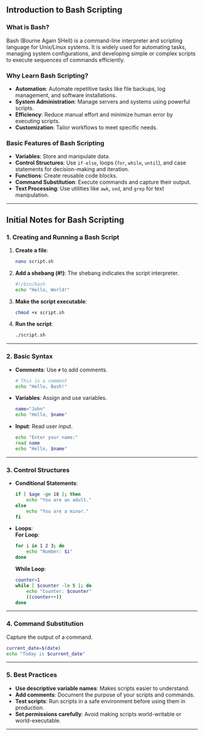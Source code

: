 ## **Introduction to Bash Scripting**

### **What is Bash?**  
Bash (Bourne Again SHell) is a command-line interpreter and scripting language for Unix/Linux systems. It is widely used for automating tasks, managing system configurations, and developing simple or complex scripts to execute sequences of commands efficiently.  

### **Why Learn Bash Scripting?**  
- **Automation**: Automate repetitive tasks like file backups, log management, and software installations.  
- **System Administration**: Manage servers and systems using powerful scripts.  
- **Efficiency**: Reduce manual effort and minimize human error by executing scripts.  
- **Customization**: Tailor workflows to meet specific needs.  

### **Basic Features of Bash Scripting**  
- **Variables**: Store and manipulate data.  
- **Control Structures**: Use `if-else`, loops (`for`, `while`, `until`), and case statements for decision-making and iteration.  
- **Functions**: Create reusable code blocks.  
- **Command Substitution**: Execute commands and capture their output.  
- **Text Processing**: Use utilities like `awk`, `sed`, and `grep` for text manipulation.  

---

## **Initial Notes for Bash Scripting**

### **1. Creating and Running a Bash Script**  
1. **Create a file**:  
   ```bash
   nano script.sh
   ```
2. **Add a shebang (#!)**: The shebang indicates the script interpreter.  
   ```bash
   #!/bin/bash
   echo "Hello, World!"
   ```
3. **Make the script executable**:  
   ```bash
   chmod +x script.sh
   ```
4. **Run the script**:  
   ```bash
   ./script.sh
   ```

---

### **2. Basic Syntax**  
- **Comments**: Use `#` to add comments.  
  ```bash
  # This is a comment
  echo "Hello, Bash!"
  ```

- **Variables**: Assign and use variables.  
  ```bash
  name="John"
  echo "Hello, $name"
  ```

- **Input**: Read user input.  
  ```bash
  echo "Enter your name:"
  read name
  echo "Hello, $name"
  ```

---

### **3. Control Structures**  
- **Conditional Statements**:  
  ```bash
  if [ $age -ge 18 ]; then
      echo "You are an adult."
  else
      echo "You are a minor."
  fi
  ```

- **Loops**:  
  **For Loop**:  
  ```bash
  for i in 1 2 3; do
      echo "Number: $i"
  done
  ```  
  **While Loop**:  
  ```bash
  counter=1
  while [ $counter -le 5 ]; do
      echo "Counter: $counter"
      ((counter++))
  done
  ```

---

### **4. Command Substitution**  
Capture the output of a command.  
```bash
current_date=$(date)
echo "Today is $current_date"
```

---

### **5. Best Practices**  
- **Use descriptive variable names**: Makes scripts easier to understand.  
- **Add comments**: Document the purpose of your scripts and commands.  
- **Test scripts**: Run scripts in a safe environment before using them in production.  
- **Set permissions carefully**: Avoid making scripts world-writable or world-executable.  

---
